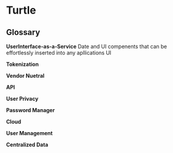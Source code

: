 # Turtle

## Glossary

**UserInterface-as-a-Service** Date and UI compenents that can be effortlessly inserted into any apllications UI
  
 **Tokenization**
 
 **Vendor Nuetral**
 
 **API**
 
 **User Privacy**
 
 **Password Manager**
 
 **Cloud**
 
**User Management**

**Centralized Data**
